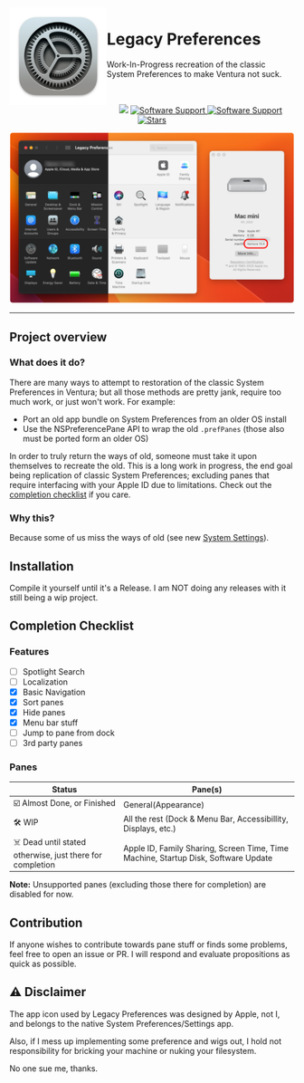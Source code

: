 <img width=172 height=172 alt="System Preferences Icon" src="images/system-preferences-icon.png" align="left">
<div>
    <h1 align="left" style="">Legacy Preferences</h1>
    <p align="left">
    Work-In-Progress recreation of the classic System Preferences to make Ventura not suck.
        <br>
    </p>
</div>
<br>

<p align="center">
    <img src="https://img.shields.io/badge/Swift-F05138?style=flat&logo=Swift&logoColor=white"/>
    <a href="">
       <img alt="Software Support" src="https://img.shields.io/badge/platform-macOS-lightgray.svg"/>
    </a>
    <a href="">
       <img alt="Software Support" src="https://img.shields.io/badge/support-Ventura-orange.svg"/>
    </a>
    <a href="https://github.com/acer51-doctom/LegacyPreferences/stargazers">
        <img alt="Stars" src="https://img.shields.io/github/stars/acer51-doctom/LegacyPreferences.svg"/>
    </a>
</p>

<p align="center">
<img width=800 alt="Example Screenshot" src="images/example-img.png">
</p>

___

## Project overview
### What does it do?
There are many ways to attempt to restoration of the classic System Preferences in Ventura; but all those methods are pretty jank, require too much work, or just won't work. For example:
- Port an old app bundle on System Preferences from an older OS install
- Use the NSPreferencePane API to wrap the old `.prefPanes` (those also must be ported form an older OS) 

In order to truly return the ways of old, someone must take it upon themselves to recreate the old. This is a long work in progress, the end goal being replication of classic System Preferences; excluding panes that require interfacing with your Apple ID due to limitations. Check out the [completion checklist](#completion-checklist) if you care.

### Why this?
Because some of us miss the ways of old (see new [System Settings](https://9to5mac.com/2022/06/06/macos-13-ventura-system-settings-first-look/)).

## Installation
Compile it yourself until it's a Release. I am NOT doing any releases with it still being a wip project.

## Completion Checklist
### Features
- [ ] Spotlight Search
- [ ] Localization
- [X] Basic Navigation
- [X] Sort panes
- [X] Hide panes
- [X] Menu bar stuff
- [ ] Jump to pane from dock
- [ ] 3rd party panes
### Panes
| Status | Pane(s)
| ---- | ---- |
| ☑️ Almost Done, or Finished | General(Appearance) |
| 🛠️ WIP | All the rest (Dock & Menu Bar, Accessibillity, Displays, etc.) |
| ☠️ Dead until stated otherwise, just there for completion | Apple ID, Family Sharing, Screen Time, Time Machine, Startup Disk,  Software Update |
**Note:** Unsupported panes (excluding those there for completion) are disabled for now.

## Contribution
If anyone wishes to contribute towards pane stuff or finds some problems, feel free to open an issue or PR. I will respond and evaluate propositions as quick as possible.

## ⚠️ Disclaimer
The app icon used by Legacy Preferences was designed by Apple, not I, and belongs to the native System Preferences/Settings app.

Also, if I mess up implementing some preference and wigs out, I hold not responsibility for bricking your machine or nuking your filesystem.

No one sue me, thanks.

